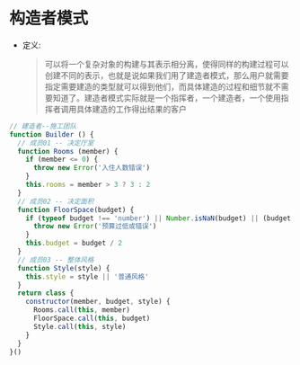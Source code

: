 # 构造者模式

- 定义:

  > 可以将一个复杂对象的构建与其表示相分离，使得同样的构建过程可以创建不同的表示，也就是说如果我们用了建造者模式，那么用户就需要指定需要建造的类型就可以得到他们，而具体建造的过程和细节就不需要知道了。建造者模式实际就是一个指挥者，一个建造者，一个使用指挥者调用具体建造的工作得出结果的客户

```js
// 建造者--施工团队
function Builder () {
  // 成员01 -- 决定厅室
  function Rooms (member) {
    if (member <= 0) {
      throw new Error('入住人数错误')
    }
    this.rooms = member > 3 ? 3 : 2 
  }
  // 成员02 -- 决定面积
  function FloorSpace(budget) {
    if (typeof budget !== 'number') || Number.isNaN(budget) || (budget < 60)) {
      throw new Error('预算过低或错误')
    }
    this.budget = budget / 2
  }
  // 成员03 -- 整体风格
  function Style(style) {
    this.style = style || '普通风格'
  }
  return class {
    constructor(member, budget, style) {
      Rooms.call(this, member)
      FloorSpace.call(this, budget)
      Style.call(this, style)
    }
  }
}()
```

